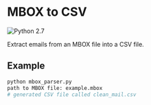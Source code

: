 # MBOX to CSV

![Python 2.7](https://img.shields.io/badge/python-2.7-yellow.svg)

Extract emails from an MBOX file into a CSV file.

## Example

```bash
python mbox_parser.py
path to MBOX file: example.mbox
# generated CSV file called clean_mail.csv
```
